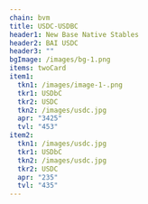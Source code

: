 ```yaml
---
chain: bvm
title: USDC-USDBC
header1: New Base Native Stables
header2: BAI USDC
header3: ""
bgImage: /images/bg-1.png
items: twoCard
item1:
  tkn1: /images/image-1-.png
  tkr1: USDbC
  tkr2: USDC
  tkn2: /images/usdc.jpg
  apr: "3425"
  tvl: "453"
item2:
  tkn1: /images/usdc.jpg
  tkr1: USDbC
  tkn2: /images/usdc.jpg
  tkr2: USDC
  apr: "235"
  tvl: "435"
---
```

